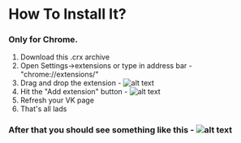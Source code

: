 # How To Install It?
### Only for Chrome.

1. Download this .crx archive
2. Open Settings->extensions or type in address bar - "chrome://extensions/"
3. Drag and drop the extension - ![alt text](https://scrstorage.s3.amazonaws.com/blz100516.png "Drag and Drop")
4. Hit the "Add extension" button - ![alt text](https://scrstorage.s3.amazonaws.com/8n9rf0516.png "Push the button")
5. Refresh your VK page
6. That's all lads

### After that you should see something like this - ![alt text](https://scrstorage.s3.amazonaws.com/nqdeb0516.png, "Refresh the vk feed")